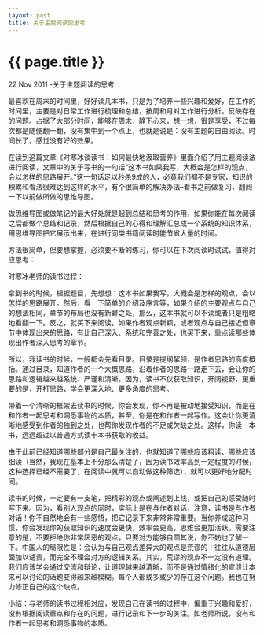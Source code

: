 ```yaml
---
layout: post
title: 关于主题阅读的思考
---
```


{{ page.title }}
================

<p class="meta">22 Nov 2011 -关于主题阅读的思考</p>

最喜欢在周末的时间里，好好读几本书，只是为了培养一些兴趣和爱好，在工作的时间里，主要是对日常工作进行梳理和总结，按周和月对工作进行分析，反映存在的问题。占据了大部分时间，能够在周末，静下心来，想一想，很是享受，不过每次都是随便翻一翻，没有集中到一个点上，也就是说是：没有主题的自由阅读。时间长了，感觉没有好的效果。


在读到这篇文章《时寒冰谈读书：如何最快地汲取营养》里面介绍了用主题阅读法进行阅读，文章中的关于写书的一句话“这本书如果我写，大概会是怎样的观点，会以怎样的思路展开。”这一句话足以秒杀9成的人，必竟我们都不是专家，知识的积累和看法很难达到这样的水平，有个很简单的解决办法–看书之前做复习，翻阅一下以前做所做的思维导图。

做思维导图或做笔记的最大好处就是起到总结和思考的作用，如果你能在每次阅读之后都做个总结和记录，然后根据自己的心得和理解汇总成一个系统的知识体系，用思维导图把它展示出来，在进行同类书籍阅读时能节省大量的时间。


方法很简单，但要想掌握，必须要不断的练习，你可以在下次阅读时试试，值得对应思考：


时寒冰老师的读书过程：


拿到书的时候，根据题目，先想想：这本书如果我写，大概会是怎样的观点，会以怎样的思路展开。然后，看一下简单的介绍及序言等，如果介绍的主要观点与自己的想法相同，章节的布局也没有新鲜之处，那么，这本书就可以不读或者只是粗略地看翻一下。反之，就买下来阅读。如果作者观点新颖，或者观点与自己接近但章节中体现出来的思路，有比自己深入、系统和完善之处，也买下来，重点读那些体现出作者深入思考的章节。


所以，我读书的时候，一般都会先看目录。目录是提纲挈领，是作者思路的高度概括。通过目录，知道作者的一个大概思路，沿着作者的思路一路走下去，会让你的思路和逻辑越来越系统、严谨和清晰。因为，读书不仅获取知识，开阔视野，更重要的是，开打思路，学会更深入地、更多角度的思考。


带着一个清晰的框架去读书的时候，你会发现，你不再是被动地接受知识，而是在和作者一起思考和洞悉事物的本质，甚至，你是在和作者一起写作。这会让你更清晰地感受到作者的独到之处，也帮你发现作者的不足或欠缺之处。这样，你读一本书，远远超过以普通方式读十本书获取的收益。


由于此前已经知道哪些部分是自己最关注的，也就知道了哪些应该粗读、哪些应该细读（当然，我现在基本上不分那么清楚了，因为读书效率高到一定程度的时候，这种选择已经不需要了，在阅读中就可以自动做这种筛选），就可以更好地分配时间。


读书的时候，一定要有一支笔，把精彩的观点或阐述划上线，或把自己的感受随时写下来。因为，看别人观点的同时，实际上是在与作者对话，注意，读书是与作者对话！你不自然地会有一些感悟，把它记录下来非常非常重要。当你养成这种习惯，你会发现你的获取知识的速度会更快，效率会更高，思维会更加活跃。需要注意的是，不要拒绝你非常厌恶的观点，只要对方能够自圆其说，你不妨也了解一下。中国人的局限性是：会认为与自己观点差异大的观点是荒谬的！往往从道德层面加以谴责，而完全不理会对方的逻辑关系。其实，荒谬的观点不一定没有道理。我们应该学会通过交流和辩论，让道理越来越清晰，而不是通过情绪化的宣泄让本来可以讨论的话题变得越来越模糊。每个人都或多或少的存在这个问题。我也在努力修正自己的这个缺点。


小结：与老师的读书过程相对应，发现自己在读书的过程中，偏重于兴趣和爱好，没有根据阅读重点和存在的问题，进行记录和下一步的关注。如老师所说，没有和作者一起思考和洞悉事物的本质。
